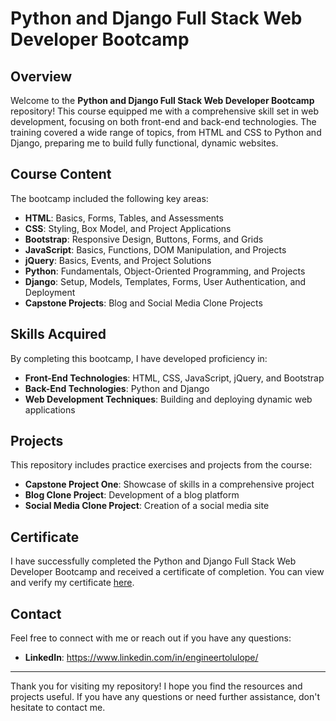 # Python and Django Full Stack Web Developer Bootcamp

## Overview

Welcome to the **Python and Django Full Stack Web Developer Bootcamp** repository! This course equipped me with a comprehensive skill set in web development, focusing on both front-end and back-end technologies. The training covered a wide range of topics, from HTML and CSS to Python and Django, preparing me to build fully functional, dynamic websites.

## Course Content

The bootcamp included the following key areas:

- **HTML**: Basics, Forms, Tables, and Assessments
- **CSS**: Styling, Box Model, and Project Applications
- **Bootstrap**: Responsive Design, Buttons, Forms, and Grids
- **JavaScript**: Basics, Functions, DOM Manipulation, and Projects
- **jQuery**: Basics, Events, and Project Solutions
- **Python**: Fundamentals, Object-Oriented Programming, and Projects
- **Django**: Setup, Models, Templates, Forms, User Authentication, and Deployment
- **Capstone Projects**: Blog and Social Media Clone Projects

## Skills Acquired

By completing this bootcamp, I have developed proficiency in:

- **Front-End Technologies**: HTML, CSS, JavaScript, jQuery, and Bootstrap
- **Back-End Technologies**: Python and Django
- **Web Development Techniques**: Building and deploying dynamic web applications

## Projects

This repository includes practice exercises and projects from the course:

- **Capstone Project One**: Showcase of skills in a comprehensive project
- **Blog Clone Project**: Development of a blog platform
- **Social Media Clone Project**: Creation of a social media site

## Certificate

I have successfully completed the Python and Django Full Stack Web Developer Bootcamp and received a certificate of completion. You can view and verify my certificate [here](https://www.udemy.com/certificate/UC-9976b6ab-328c-4996-a3f7-e81308db3f97/).

## Contact

Feel free to connect with me or reach out if you have any questions:

- **LinkedIn**: https://www.linkedin.com/in/engineertolulope/
---
Thank you for visiting my repository! I hope you find the resources and projects useful. If you have any questions or need further assistance, don't hesitate to contact me.

